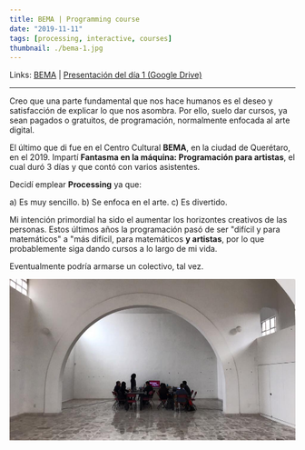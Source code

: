 ```yaml
---
title: BEMA | Programming course
date: "2019-11-11"
tags: [processing, interactive, courses]
thumbnail: ./bema-1.jpg
---
```


<div class='md-link'>

Links:
[BEMA](https://derivelab.org/proyecto/bema/) |
[Presentación del día 1 (Google Drive)](https://docs.google.com/presentation/d/1j1E7KgyOnQeYvUUb-sMj158kkEOp7Xd3TGaVYhnrWiE/edit?usp=sharing)

</div>

<hr>

Creo que una parte fundamental que nos hace humanos es el deseo y satisfacción de explicar lo que nos asombra. Por ello, suelo dar cursos, ya sean pagados o gratuitos, de programación, normalmente enfocada al arte digital.

El último que di fue en el Centro Cultural **BEMA**, en la ciudad de Querétaro, en el 2019. Impartí **Fantasma en la máquina: Programación para artistas**, el cual duró 3 días y que contó con varios asistentes.

Decidí emplear **Processing** ya que:

a) Es muy sencillo.
b) Se enfoca en el arte.
c) Es divertido.

Mi intención primordial ha sido el aumentar los horizontes creativos de las personas. Estos últimos años la programación pasó de ser "difícil y para matemáticos" a "más difícil, para matemáticos **y artistas**, por lo que probablemente siga dando cursos a lo largo de mi vida.

Eventualmente podría armarse un colectivo, tal vez.

![BEMA Clases Animanoir Óscar A. Montiel VR](bema-2.jpg)
